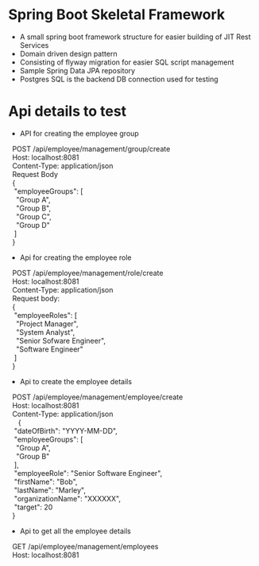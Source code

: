 # Spring Boot Skeletal Framework

- A small spring boot framework structure for easier building of JIT Rest Services
- Domain driven design pattern
- Consisting of flyway migration for easier SQL script management
- Sample Spring Data JPA repository
- Postgres SQL is the backend DB connection used for testing

# Api details to test

- API for creating the employee group </br>

&nbsp;&nbsp;POST /api/employee/management/group/create</br>
&nbsp;&nbsp;Host: localhost:8081</br>
&nbsp;&nbsp;Content-Type: application/json</br>
&nbsp;&nbsp;Request Body</br>
&nbsp;&nbsp;{</br>
&nbsp;&nbsp;&nbsp;"employeeGroups": [</br>
&nbsp;&nbsp;&nbsp;&nbsp;"Group A",</br>
&nbsp;&nbsp;&nbsp;&nbsp;"Group B",</br>
&nbsp;&nbsp;&nbsp;&nbsp;"Group C",</br>
&nbsp;&nbsp;&nbsp;&nbsp;"Group D"</br>
&nbsp;&nbsp;&nbsp;]</br>
&nbsp;&nbsp;}</br>

- Api for creating the employee role </br>

&nbsp;&nbsp;POST /api/employee/management/role/create</br>
&nbsp;&nbsp;Host: localhost:8081</br>
&nbsp;&nbsp;Content-Type: application/json</br>
&nbsp;&nbsp;Request body:</br>
&nbsp;&nbsp;{</br>
&nbsp;&nbsp;&nbsp;"employeeRoles": [</br>
&nbsp;&nbsp;&nbsp;&nbsp;"Project Manager",</br>
&nbsp;&nbsp;&nbsp;&nbsp;"System Analyst",</br>
&nbsp;&nbsp;&nbsp;&nbsp;"Senior Sofware Engineer",</br>
&nbsp;&nbsp;&nbsp;&nbsp;"Software Engineer"</br>
&nbsp;&nbsp;&nbsp;]</br>
&nbsp;&nbsp;}</br>

- Api to create the employee details </br>

&nbsp;&nbsp;POST /api/employee/management/employee/create</br>
&nbsp;&nbsp;Host: localhost:8081</br>
&nbsp;&nbsp;Content-Type: application/json</br>
&nbsp;&nbsp;
&nbsp;&nbsp;{</br>
&nbsp;&nbsp;&nbsp;"dateOfBirth": "YYYY-MM-DD",</br>
&nbsp;&nbsp;&nbsp;"employeeGroups": [</br>
&nbsp;&nbsp;&nbsp;&nbsp;"Group A",</br>
&nbsp;&nbsp;&nbsp;&nbsp;"Group B"</br>
&nbsp;&nbsp;&nbsp;],</br>
&nbsp;&nbsp;&nbsp;"employeeRole": "Senior Software Engineer",</br>
&nbsp;&nbsp;&nbsp;"firstName": "Bob",</br>
&nbsp;&nbsp;&nbsp;"lastName": "Marley",</br>
&nbsp;&nbsp;&nbsp;"organizationName": "XXXXXX",</br>
&nbsp;&nbsp;&nbsp;"target": 20</br>
&nbsp;&nbsp;}</br>

- Api to get all the employee details

&nbsp;&nbsp;GET /api/employee/management/employees </br>
&nbsp;&nbsp;Host: localhost:8081
